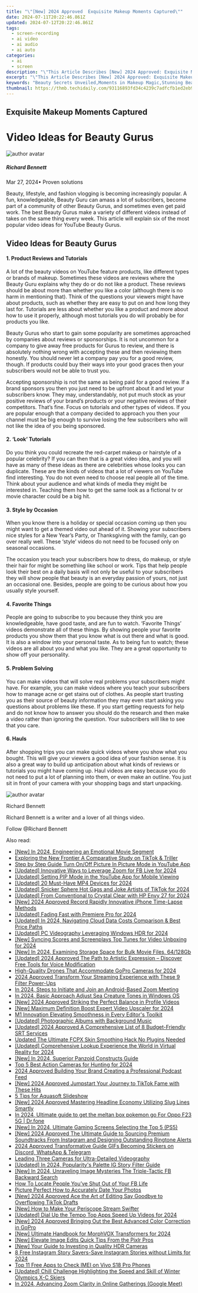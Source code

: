 ```yaml
---
title: "\"[New] 2024 Approved  Exquisite Makeup Moments Captured\""
date: 2024-07-11T20:22:46.861Z
updated: 2024-07-12T20:22:46.861Z
tags: 
  - screen-recording
  - ai video
  - ai audio
  - ai auto
categories: 
  - ai
  - screen
description: "\"This Article Describes [New] 2024 Approved: Exquisite Makeup Moments Captured\""
excerpt: "\"This Article Describes [New] 2024 Approved: Exquisite Makeup Moments Captured\""
keywords: "Beauty Secrets Unveiled,Moments in Makeup Magic,Stunning Beauty Shots,Makeup Highlights Revealed,Exquisite Cosmetic Scenes,Flawless Makeup Moments,Captivating Beauty Snapshots"
thumbnail: https://thmb.techidaily.com/93116893fd34c4239c7adfcfb1ed2eb9afdd0b3ec4eb0ecc53392c491facd138.png
---
```


## Exquisite Makeup Moments Captured

# Video Ideas for Beauty Gurus

![author avatar](https://images.wondershare.com/filmora/article-images/richard-bennett.jpg)

##### Richard Bennett

 Mar 27, 2024• Proven solutions

 Beauty, lifestyle, and fashion vlogging is becoming increasingly popular. A fun, knowledgeable, Beauty Guru can amass a lot of subscribers, become part of a community of other Beauty Gurus, and sometimes even get paid work. The best Beauty Gurus make a variety of different videos instead of takes on the same thing every week. This article will explain six of the most popular video ideas for YouTube Beauty Gurus.

## Video Ideas for Beauty Gurus

#### 1\. Product Reviews and Tutorials

 A lot of the beauty videos on YouTube feature products, like different types or brands of makeup. Sometimes these videos are reviews where the Beauty Guru explains why they do or do not like a product. These reviews should be about more than whether you like a color (although there is no harm in mentioning that). Think of the questions your viewers might have about products, such as whether they are easy to put on and how long they last for. Tutorials are less about whether you like a product and more about how to use it properly, although most tutorials you do will probably be for products you like.

 Beauty Gurus who start to gain some popularity are sometimes approached by companies about reviews or sponsorships. It is not uncommon for a company to give away free products for Gurus to review, and there is absolutely nothing wrong with accepting these and then reviewing them honestly. You should never let a company pay you for a good review, though. If products could buy their ways into your good graces then your subscribers would not be able to trust you.

 Accepting sponsorship is not the same as being paid for a good review. If a brand sponsors you then you just need to be upfront about it and let your subscribers know. They may, understandably, not put much stock as your positive reviews of your brand’s products or your negative reviews of their competitors. That’s fine. Focus on tutorials and other types of videos. If you are popular enough that a company decided to approach you then your channel must be big enough to survive losing the few subscribers who will not like the idea of you being sponsored.

#### 2\. ‘Look’ Tutorials

 Do you think you could recreate the red-carpet makeup or hairstyle of a popular celebrity? If you can then that is a great video idea, and you will have as many of these ideas as there are celebrities whose looks you can duplicate. These are the kinds of videos that a lot of viewers on YouTube find interesting. You do not even need to choose real people all of the time. Think about your audience and what kinds of media they might be interested in. Teaching them how to get the same look as a fictional tv or movie character could be a big hit.

#### 3\. Style by Occasion

 When you know there is a holiday or special occasion coming up then you might want to get a themed video out ahead of it. Showing your subscribers nice styles for a New Year’s Party, or Thanksgiving with the family, can go over really well. These ‘style’ videos do not need to be focused only on seasonal occasions.

 The occasion you teach your subscribers how to dress, do makeup, or style their hair for might be something like school or work. Tips that help people look their best on a daily basis will not only be useful to your subscribers they will show people that beauty is an everyday passion of yours, not just an occasional one. Besides, people are going to be curious about how you usually style yourself.

#### 4\. Favorite Things

 People are going to subscribe to you because they think you are knowledgeable, have good taste, and are fun to watch. ‘Favorite Things’ videos demonstrate all of these things. By showing people your favorite products you show them that you know what is out there and what is good. It is also a window into your personal taste. As to being fun to watch; these videos are all about you and what you like. They are a great opportunity to show off your personality.

#### 5\. Problem Solving

 You can make videos that will solve real problems your subscribers might have. For example, you can make videos where you teach your subscribers how to manage acne or get stains out of clothes. As people start trusting you as their source of beauty information they may even start asking you questions about problems like these. If you start getting requests for help and do not know how to answer you should do the research and then make a video rather than ignoring the question. Your subscribers will like to see that you care.

#### 6\. Hauls

 After shopping trips you can make quick videos where you show what you bought. This will give your viewers a good idea of your fashion sense. It is also a great way to build up anticipation about what kinds of reviews or tutorials you might have coming up. Haul videos are easy because you do not need to put a lot of planning into them, or even make an outline. You just sit in front of your camera with your shopping bags and start unpacking.

![author avatar](https://images.wondershare.com/filmora/article-images/richard-bennett.jpg)

Richard Bennett

Richard Bennett is a writer and a lover of all things video.

Follow @Richard Bennett


<ins class="adsbygoogle"
     style="display:block"
     data-ad-format="autorelaxed"
     data-ad-client="ca-pub-7571918770474297"
     data-ad-slot="1223367746"></ins>



<ins class="adsbygoogle"
     style="display:block"
     data-ad-client="ca-pub-7571918770474297"
     data-ad-slot="8358498916"
     data-ad-format="auto"
     data-full-width-responsive="true"></ins>




<span class="atpl-alsoreadstyle">Also read:</span>
<div><ul>
<li><a href="https://fox-direct.techidaily.com/new-in-2024-engineering-an-emotional-movie-segment/"><u>[New] In 2024, Engineering an Emotional Movie Segment</u></a></li>
<li><a href="https://fox-direct.techidaily.com/exploring-the-new-frontier-a-comparative-study-on-tiktok-and-triller/"><u>Exploring the New Frontier  A Comparative Study on TikTok & Triller</u></a></li>
<li><a href="https://fox-direct.techidaily.com/step-by-step-guide-turn-onoff-picture-in-picture-mode-in-youtube-app/"><u>Step by Step Guide  Turn On/Off Picture In Picture Mode in YouTube App</u></a></li>
<li><a href="https://fox-direct.techidaily.com/updated-innovative-ways-to-leverage-zoom-for-fb-live-for-2024/"><u>[Updated] Innovative Ways to Leverage Zoom for FB Live for 2024</u></a></li>
<li><a href="https://fox-direct.techidaily.com/updated-setting-pip-mode-in-the-youtube-app-for-mobile-viewing/"><u>[Updated] Setting PIP Mode in the YouTube App for Mobile Viewing</u></a></li>
<li><a href="https://fox-direct.techidaily.com/updated-20-must-have-mp4-devices-for-2024/"><u>[Updated] 20 Must-Have MP4 Devices for 2024</u></a></li>
<li><a href="https://tiktok-clips.techidaily.com/updated-snicker-sphere-hot-gags-and-joke-artists-of-tiktok-for-2024/"><u>[Updated] Snicker Sphere  Hot Gags and Joke Artists of TikTok for 2024</u></a></li>
<li><a href="https://fox-direct.techidaily.com/updated-from-conventional-to-crystal-clear-with-hp-envy-27-for-2024/"><u>[Updated] From Conventional to Crystal Clear with HP Envy 27 for 2024</u></a></li>
<li><a href="https://fox-direct.techidaily.com/new-2024-approved-record-rapidly-innovative-iphone-time-lapse-methods/"><u>[New] 2024 Approved  Record Rapidly  Innovative iPhone Time-Lapse Methods</u></a></li>
<li><a href="https://fox-direct.techidaily.com/updated-fading-fast-with-premiere-pro-for-2024/"><u>[Updated] Fading Fast with Premiere Pro for 2024</u></a></li>
<li><a href="https://fox-direct.techidaily.com/updated-in-2024-navigating-cloud-data-costs-comparison-and-best-price-paths/"><u>[Updated] In 2024, Navigating Cloud Data Costs  Comparison & Best Price Paths</u></a></li>
<li><a href="https://fox-direct.techidaily.com/updated-pc-videography-leveraging-windows-hdr-for-2024/"><u>[Updated] PC Videography  Leveraging Windows HDR for 2024</u></a></li>
<li><a href="https://fox-direct.techidaily.com/new-syncing-scores-and-screenplays-top-tunes-for-video-unboxing-for-2024/"><u>[New] Syncing Scores and Screenplays  Top Tunes for Video Unboxing for 2024</u></a></li>
<li><a href="https://fox-direct.techidaily.com/new-in-2024-examining-storage-space-for-bulk-movie-files-64128gb/"><u>[New] In 2024, Examining Storage Space for Bulk Movie Files, 64/128Gb</u></a></li>
<li><a href="https://fox-direct.techidaily.com/updated-2024-approved-the-path-to-artistic-expression-discover-free-tools-for-voice-modification/"><u>[Updated] 2024 Approved  The Path to Artistic Expression – Discover Free Tools for Voice Modification</u></a></li>
<li><a href="https://fox-direct.techidaily.com/high-quality-drones-that-accommodate-gopro-cameras-for-2024/"><u>High-Quality Drones That Accommodate GoPro Cameras for 2024</u></a></li>
<li><a href="https://fox-direct.techidaily.com/2024-approved-transform-your-streaming-experience-with-these-9-filter-power-ups/"><u>2024 Approved  Transform Your Streaming Experience with These 9 Filter Power-Ups</u></a></li>
<li><a href="https://fox-direct.techidaily.com/in-2024-steps-to-initiate-and-join-an-android-based-zoom-meeting/"><u>In 2024, Steps to Initiate and Join an Android-Based Zoom Meeting</u></a></li>
<li><a href="https://extra-lessons.techidaily.com/in-2024-basic-approach-adjust-sea-creature-tones-in-windows-os/"><u>In 2024, Basic Approach  Adjust Sea Creature Tones in Windows OS</u></a></li>
<li><a href="https://facebook-video-content.techidaily.com/new-2024-approved-striking-the-perfect-balance-in-profile-videos/"><u>[New] 2024 Approved  Striking the Perfect Balance in Profile Videos</u></a></li>
<li><a href="https://fox-direct.techidaily.com/new-maximum-definition-boost-expert-video-upscaler-for-2024/"><u>[New] Maximum Definition Boost  Expert Video Upscaler for 2024</u></a></li>
<li><a href="https://fox-direct.techidaily.com/m1-innovation-elevating-smoothness-in-every-editors-toolkit/"><u>M1 Innovation  Elevating Smoothness in Every Editor's Toolkit</u></a></li>
<li><a href="https://fox-direct.techidaily.com/updated-photographic-albums-with-background-music/"><u>[Updated] Photographic Albums with Background Music</u></a></li>
<li><a href="https://fox-direct.techidaily.com/updated-2024-approved-a-comprehensive-list-of-8-budget-friendly-srt-services/"><u>[Updated] 2024 Approved  A Comprehensive List of 8 Budget-Friendly SRT Services</u></a></li>
<li><a href="https://video-content-creator.techidaily.com/updated-the-ultimate-fcpx-skin-smoothing-hack-no-plugins-needed/"><u>Updated The Ultimate FCPX Skin Smoothing Hack No Plugins Needed</u></a></li>
<li><a href="https://fox-direct.techidaily.com/updated-comprehensive-lookup-experience-the-world-in-virtual-reality-for-2024/"><u>[Updated] Comprehensive Lookup  Experience the World in Virtual Reality for 2024</u></a></li>
<li><a href="https://fox-direct.techidaily.com/new-in-2024-superior-panzoid-constructs-guide/"><u>[New] In 2024, Superior Panzoid Constructs Guide</u></a></li>
<li><a href="https://fox-direct.techidaily.com/top-5-best-action-cameras-for-hunting-for-2024/"><u>Top 5 Best Action Cameras for Hunting for 2024</u></a></li>
<li><a href="https://fox-direct.techidaily.com/2024-approved-building-your-brand-creating-a-professional-podcast-feed/"><u>2024 Approved  Building Your Brand  Creating a Professional Podcast Feed</u></a></li>
<li><a href="https://tiktok-videos.techidaily.com/new-2024-approved-jumpstart-your-journey-to-tiktok-fame-with-these-hits/"><u>[New] 2024 Approved  Jumpstart Your Journey to TikTok Fame with These Hits</u></a></li>
<li><a href="https://ai-editing-video.techidaily.com/5-tips-for-aquasoft-slideshow/"><u>5 Tips for Aquasoft Slideshow</u></a></li>
<li><a href="https://fox-direct.techidaily.com/new-2024-approved-mastering-headline-economy-utilizing-slug-lines-smartly/"><u>[New] 2024 Approved  Mastering Headline Economy  Utilizing Slug Lines Smartly</u></a></li>
<li><a href="https://android-pokemon-go.techidaily.com/in-2024-ultimate-guide-to-get-the-meltan-box-pokemon-go-for-oppo-f23-5g-drfone-by-drfone-virtual-android/"><u>In 2024, Ultimate guide to get the meltan box pokemon go For Oppo F23 5G | Dr.fone</u></a></li>
<li><a href="https://fox-direct.techidaily.com/new-in-2024-ultimate-gaming-screens-selecting-the-top-5-ps5/"><u>[New] In 2024, Ultimate Gaming Screens  Selecting the Top 5 (PS5)</u></a></li>
<li><a href="https://fox-direct.techidaily.com/new-2024-approved-the-ultimate-guide-to-sourcing-premium-soundtracks-from-instagram-and-designing-outstanding-ringtone-alerts/"><u>[New] 2024 Approved  The Ultimate Guide to Sourcing Premium Soundtracks From Instagram and Designing Outstanding Ringtone Alerts</u></a></li>
<li><a href="https://fox-direct.techidaily.com/2024-approved-transformative-guide-gifs-becoming-stickers-on-discord-whatsapp-and-telegram/"><u>2024 Approved  Transformative Guide  GIFs Becoming Stickers on Discord, WhatsApp & Telegram</u></a></li>
<li><a href="https://fox-direct.techidaily.com/leading-three-cameras-for-ultra-detailed-videography/"><u>Leading Three Cameras for Ultra-Detailed Videography</u></a></li>
<li><a href="https://instagram-clips.techidaily.com/updated-in-2024-popularitys-palette-ig-story-filter-guide/"><u>[Updated] In 2024, Popularity's Palette  IG Story Filter Guide</u></a></li>
<li><a href="https://facebook-clips.techidaily.com/new-in-2024-unraveling-image-mysteries-the-triple-tactic-fb-backward-search/"><u>[New] In 2024, Unraveling Image Mysteries  The Triple-Tactic FB Backward Search</u></a></li>
<li><a href="https://facebook.techidaily.com/how-to-locate-people-youve-shut-out-of-your-fb-life/"><u>How To Locate People You’ve Shut Out of Your FB Life</u></a></li>
<li><a href="https://extra-information.techidaily.com/picture-perfect-how-to-accurately-date-your-photos/"><u>Picture Perfect  How to Accurately Date Your Photos</u></a></li>
<li><a href="https://fox-direct.techidaily.com/new-2024-approved-ace-the-art-of-editing-say-goodbye-to-overflowing-tiktok-drafts/"><u>[New] 2024 Approved  Ace the Art of Editing  Say Goodbye to Overflowing TikTok Drafts</u></a></li>
<li><a href="https://fox-direct.techidaily.com/new-how-to-make-your-periscope-stream-swifter/"><u>[New] How to Make Your Periscope Stream Swifter</u></a></li>
<li><a href="https://fox-direct.techidaily.com/updated-dial-up-the-tempo-top-apps-speed-up-videos-for-2024/"><u>[Updated] Dial Up the Tempo  Top Apps Speed Up Videos for 2024</u></a></li>
<li><a href="https://fox-direct.techidaily.com/new-2024-approved-bringing-out-the-best-advanced-color-correction-in-gopro/"><u>[New] 2024 Approved  Bringing Out the Best  Advanced Color Correction in GoPro</u></a></li>
<li><a href="https://fox-direct.techidaily.com/new-ultimate-handbook-for-morphvox-transformers-for-2024/"><u>[New] Ultimate Handbook for MorphVOX Transformers for 2024</u></a></li>
<li><a href="https://fox-direct.techidaily.com/new-elevate-image-edits-quick-tips-from-the-pixlr-pros/"><u>[New] Elevate Image Edits  Quick Tips From the Pixlr Pros</u></a></li>
<li><a href="https://fox-direct.techidaily.com/new-your-guide-to-investing-in-quality-hdr-cameras/"><u>[New] Your Guide to Investing in Quality HDR Cameras</u></a></li>
<li><a href="https://instagram-video-files.techidaily.com/8-free-instagram-story-savers-save-instagram-stories-without-limits-for-2024/"><u>8 Free Instagram Story Savers-Save Instagram Stories without Limits for 2024</u></a></li>
<li><a href="https://sim-unlock.techidaily.com/top-11-free-apps-to-check-imei-on-vivo-s18-pro-phones-by-drfone-android/"><u>Top 11 Free Apps to Check IMEI on Vivo S18 Pro Phones</u></a></li>
<li><a href="https://fox-direct.techidaily.com/updated-chill-challenge-highlighting-the-speed-and-skill-of-winter-olympics-x-c-skiers/"><u>[Updated] Chill Challenge  Highlighting the Speed and Skill of Winter Olympics X-C Skiers</u></a></li>
<li><a href="https://fox-direct.techidaily.com/in-2024-advancing-zoom-clarity-in-online-gatherings-google-meet/"><u>In 2024, Advancing Zoom Clarity in Online Gatherings (Google Meet)</u></a></li>
</ul></div>
